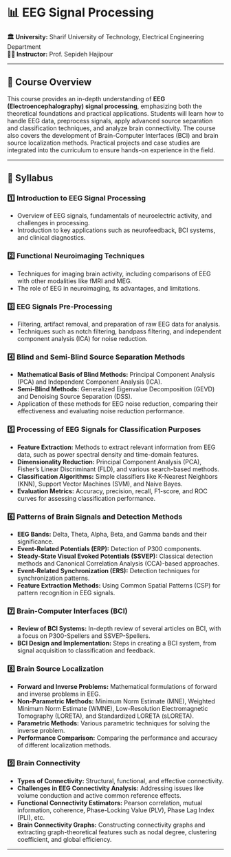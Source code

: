 # 📊 EEG Signal Processing

**🏛️ University:** Sharif University of Technology, Electrical Engineering Department  
**👩‍🏫 Instructor:** Prof. Sepideh Hajipour  

---

## 📘 Course Overview  
This course provides an in-depth understanding of **EEG (Electroencephalography) signal processing**, emphasizing both the theoretical foundations and practical applications. Students will learn how to handle EEG data, preprocess signals, apply advanced source separation and classification techniques, and analyze brain connectivity. The course also covers the development of Brain-Computer Interfaces (BCI) and brain source localization methods. Practical projects and case studies are integrated into the curriculum to ensure hands-on experience in the field.

---

## 📝 Syllabus

### 1️⃣ Introduction to EEG Signal Processing  
- Overview of EEG signals, fundamentals of neuroelectric activity, and challenges in processing.  
- Introduction to key applications such as neurofeedback, BCI systems, and clinical diagnostics.

### 2️⃣ Functional Neuroimaging Techniques  
- Techniques for imaging brain activity, including comparisons of EEG with other modalities like fMRI and MEG.  
- The role of EEG in neuroimaging, its advantages, and limitations.

### 3️⃣ EEG Signals Pre-Processing  
- Filtering, artifact removal, and preparation of raw EEG data for analysis.  
- Techniques such as notch filtering, bandpass filtering, and independent component analysis (ICA) for noise reduction.

### 4️⃣ Blind and Semi-Blind Source Separation Methods  
- **Mathematical Basis of Blind Methods:** Principal Component Analysis (PCA) and Independent Component Analysis (ICA).  
- **Semi-Blind Methods:** Generalized Eigenvalue Decomposition (GEVD) and Denoising Source Separation (DSS).  
- Application of these methods for EEG noise reduction, comparing their effectiveness and evaluating noise reduction performance.

### 5️⃣ Processing of EEG Signals for Classification Purposes  
- **Feature Extraction:** Methods to extract relevant information from EEG data, such as power spectral density and time-domain features.  
- **Dimensionality Reduction:** Principal Component Analysis (PCA), Fisher’s Linear Discriminant (FLD), and various search-based methods.  
- **Classification Algorithms:** Simple classifiers like K-Nearest Neighbors (KNN), Support Vector Machines (SVM), and Naive Bayes.  
- **Evaluation Metrics:** Accuracy, precision, recall, F1-score, and ROC curves for assessing classification performance.

### 6️⃣ Patterns of Brain Signals and Detection Methods  
- **EEG Bands:** Delta, Theta, Alpha, Beta, and Gamma bands and their significance.  
- **Event-Related Potentials (ERP):** Detection of P300 components.  
- **Steady-State Visual Evoked Potentials (SSVEP):** Classical detection methods and Canonical Correlation Analysis (CCA)-based approaches.  
- **Event-Related Synchronization (ERS):** Detection techniques for synchronization patterns.  
- **Feature Extraction Methods:** Using Common Spatial Patterns (CSP) for pattern recognition in EEG signals.

### 7️⃣ Brain-Computer Interfaces (BCI)  
- **Review of BCI Systems:** In-depth review of several articles on BCI, with a focus on P300-Spellers and SSVEP-Spellers.  
- **BCI Design and Implementation:** Steps in creating a BCI system, from signal acquisition to classification and feedback.

### 8️⃣ Brain Source Localization  
- **Forward and Inverse Problems:** Mathematical formulations of forward and inverse problems in EEG.  
- **Non-Parametric Methods:** Minimum Norm Estimate (MNE), Weighted Minimum Norm Estimate (WMNE), Low-Resolution Electromagnetic Tomography (LORETA), and Standardized LORETA (sLORETA).  
- **Parametric Methods:** Various parametric techniques for solving the inverse problem.  
- **Performance Comparison:** Comparing the performance and accuracy of different localization methods.

### 9️⃣ Brain Connectivity  
- **Types of Connectivity:** Structural, functional, and effective connectivity.  
- **Challenges in EEG Connectivity Analysis:** Addressing issues like volume conduction and active common reference effects.  
- **Functional Connectivity Estimators:** Pearson correlation, mutual information, coherence, Phase-Locking Value (PLV), Phase Lag Index (PLI), etc.  
- **Brain Connectivity Graphs:** Constructing connectivity graphs and extracting graph-theoretical features such as nodal degree, clustering coefficient, and global efficiency.

---

